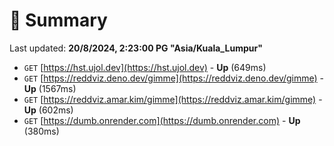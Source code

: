 # 📖 Summary
Last updated: **20/8/2024, 2:23:00 PG "Asia/Kuala_Lumpur"**

- `GET` [https://hst.ujol.dev](https://hst.ujol.dev) - **Up** (649ms)
- `GET` [https://reddviz.deno.dev/gimme](https://reddviz.deno.dev/gimme) - **Up** (1567ms)
- `GET` [https://reddviz.amar.kim/gimme](https://reddviz.amar.kim/gimme) - **Up** (602ms)
- `GET` [https://dumb.onrender.com](https://dumb.onrender.com) - **Up** (380ms)

